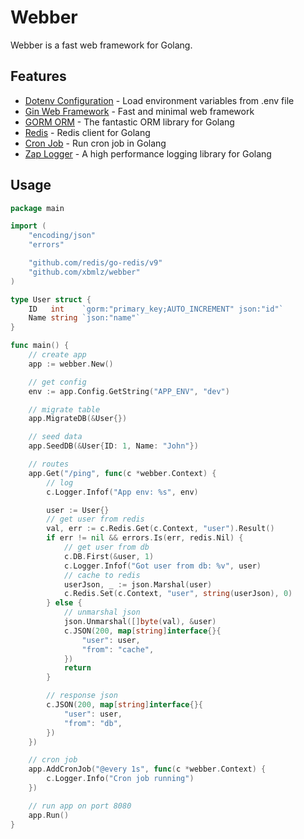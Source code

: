 # Webber

Webber is a fast web framework for Golang.

## Features

- [Dotenv Configuration]() - Load environment variables from .env file
- [Gin Web Framework]() - Fast and minimal web framework
- [GORM ORM]() - The fantastic ORM library for Golang
- [Redis]() - Redis client for Golang
- [Cron Job]() - Run cron job in Golang
- [Zap Logger]() - A high performance logging library for Golang

## Usage

```go
package main

import (
	"encoding/json"
	"errors"

	"github.com/redis/go-redis/v9"
	"github.com/xbmlz/webber"
)

type User struct {
	ID   int    `gorm:"primary_key;AUTO_INCREMENT" json:"id"`
	Name string `json:"name"`
}

func main() {
	// create app
	app := webber.New()

	// get config
	env := app.Config.GetString("APP_ENV", "dev")

	// migrate table
	app.MigrateDB(&User{})

	// seed data
	app.SeedDB(&User{ID: 1, Name: "John"})

	// routes
	app.Get("/ping", func(c *webber.Context) {
		// log
		c.Logger.Infof("App env: %s", env)

		user := User{}
		// get user from redis
		val, err := c.Redis.Get(c.Context, "user").Result()
		if err != nil && errors.Is(err, redis.Nil) {
			// get user from db
			c.DB.First(&user, 1)
			c.Logger.Infof("Got user from db: %v", user)
			// cache to redis
			userJson, _ := json.Marshal(user)
			c.Redis.Set(c.Context, "user", string(userJson), 0)
		} else {
			// unmarshal json
			json.Unmarshal([]byte(val), &user)
			c.JSON(200, map[string]interface{}{
				"user": user,
				"from": "cache",
			})
			return
		}

		// response json
		c.JSON(200, map[string]interface{}{
			"user": user,
			"from": "db",
		})
	})

	// cron job
	app.AddCronJob("@every 1s", func(c *webber.Context) {
		c.Logger.Info("Cron job running")
	})

	// run app on port 8080
	app.Run()
}

```

